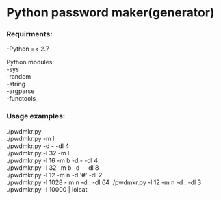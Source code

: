  # Python password maker(generator)

### Requirments:

 -Python =< 2.7  

Python modules:  
 -sys  
 -random  
 -string  
 -argparse  
 -functools  

### Usage examples:
 ./pwdmkr.py  
 ./pwdmkr.py -m l  
 ./pwdmkr.py -d - -dl 4  
 ./pwdmkr.py -l 32 -m l  
 ./pwdmkr.py -l 16 -m b -d - -dl 4  
 ./pwdmkr.py -l 32 -m b -d - -dl 8  
 ./pwdmkr.py -l 12 -m n -d '#' -dl 2  
 ./pwdmkr.py -l 1028 - m n -d . -dl 64
 ./pwdmkr.py -l 12 -m n -d . -dl 3
 ./pwdmkr.py -l 10000 | lolcat  
